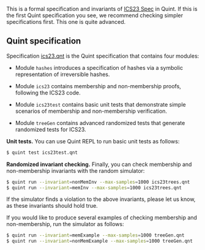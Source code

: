 This is a formal specification and invariants of [ICS23 Spec][] in Quint.
If this is the first Quint specification you see, we recommend checking simpler
specifications first. This one is quite advanced.

## Quint specification

 Specification [ics23.qnt](./ics23.qnt) is the Quint specification that contains
 four modules:

  - Module `hashes` introduces a specification of hashes via a symbolic
    representation of irreversible hashes.

  - Module `ics23` contains membership and non-membership proofs,
    following the ICS23 code.

  - Module `ics23test` contains basic unit tests that demonstrate simple
    scenarios of membership and non-membership verification.

  - Module `treeGen` contains advanced randomized tests
    that generate randomized tests for ICS23.

**Unit tests.** You can use Quint REPL to run basic unit tests as follows:

```sh
$ quint test ics23test.qnt
```

**Randomized invariant checking.** Finally, you can check membership and
non-membership invariants with the random simulator:

```sh
$ quint run --invariant=nonMemInv --max-samples=1000 ics23trees.qnt
$ quint run --invariant=memInv --max-samples=1000 ics23trees.qnt
```

If the simulator finds a violation to the above invariants, please let us know,
as these invariants should hold true.

If you would like to produce several examples of checking membership and
non-membership, run the simulator as follows:

```sh
$ quint run --invariant=memExample --max-samples=1000 treeGen.qnt
$ quint run --invariant=nonMemExample --max-samples=1000 treeGen.qnt
```

[ICS23 Spec]: https://github.com/cosmos/ibc/tree/main/spec/core/ics-023-vector-commitments
[ICS23]: https://github.com/confio/ics23/
